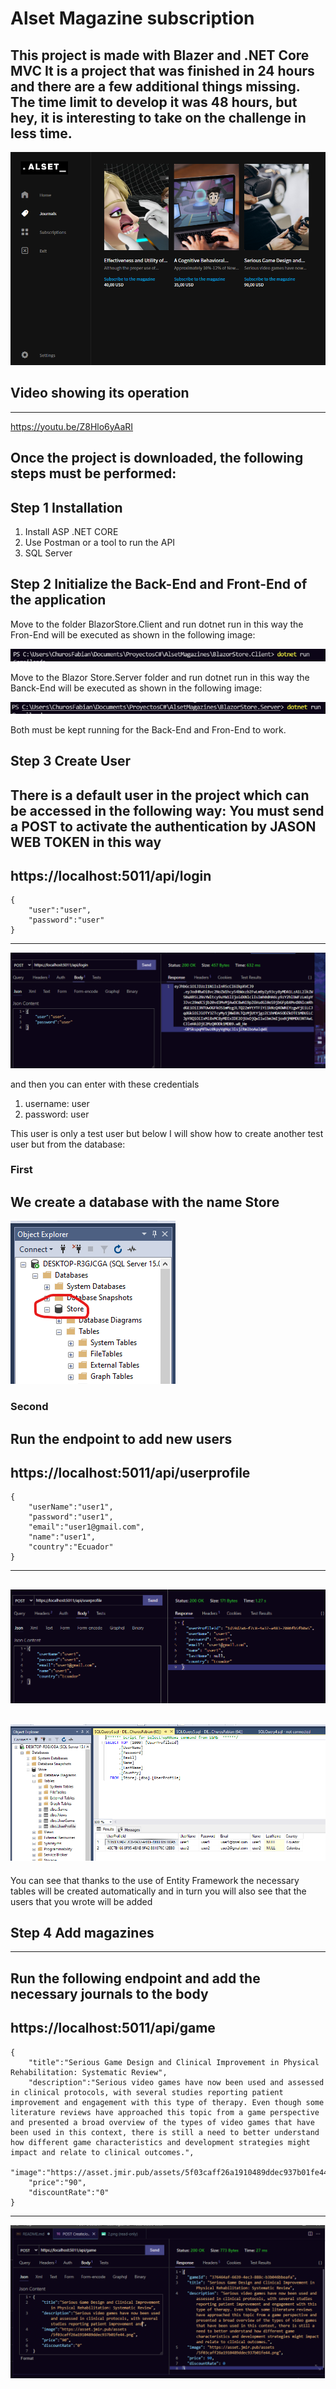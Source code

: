 # Alset Magazine subscription
**This project is made with Blazer and .NET Core MVC**
It is a project that was finished in 24 hours and there are a few additional things missing. The time limit to develop it was 48 hours, but hey, it is interesting to take on the challenge in less time.
---
[![Alt text](img/2.png)](https://youtu.be/Z8Hlo6yAaRI)

## Video showing its operation
---
https://youtu.be/Z8Hlo6yAaRI

Once the project is downloaded, the following steps must be performed:
---
## Step 1 Installation
1. Install ASP .NET CORE
2. Use Postman or a tool to run the API
3. SQL Server

## Step 2 Initialize the Back-End and Front-End of the application

Move to the folder BlazorStore.Client and run dotnet run in this way the Fron-End will be executed as shown in the following image:

![alt text](img/BlazorClient.png)

Move to the Blazor Store.Server folder and run dotnet run in this way the Banck-End will be executed as shown in the following image:

![alt text](img/BlazorServer.png)

Both must be kept running for the Back-End and Fron-End to work.
## Step 3 Create User

There is a default user in the project which can be accessed in the following way:
You must send a POST to activate the authentication by JASON WEB TOKEN in this way
---
https://localhost:5011/api/login
---
```
{
    "user":"user",
    "password":"user"
}
```
---
![alt text](img/user_default.png)

and then you can enter with these credentials

1. username: user
2. password: user

This user is only a test user but below I will show how to create another test user but from the database:

### First

We create a database with the name Store
---
![alt text](img/Store_DB.png)

### Second

Run the endpoint to add new users
---
https://localhost:5011/api/userprofile
---

```
{
    "userName":"user1",
    "password":"user1",
    "email":"user1@gmail.com",
    "name":"user1",
    "country":"Ecuador"
}

```
---
![alt text](img/endpoint1.png)
---
![alt text](img/data1.png)
---
You can see that thanks to the use of Entity Framework the necessary tables will be created automatically and in turn you will also see that the users that you wrote will be added

## Step 4 Add magazines
---
Run the following endpoint and add the necessary journals to the body
---
https://localhost:5011/api/game
---
```
{
    "title":"Serious Game Design and Clinical Improvement in Physical Rehabilitation: Systematic Review",
    "description":"Serious video games have now been used and assessed in clinical protocols, with several studies reporting patient improvement and engagement with this type of therapy. Even though some literature reviews have approached this topic from a game perspective and presented a broad overview of the types of video games that have been used in this context, there is still a need to better understand how different game characteristics and development strategies might impact and relate to clinical outcomes.",
    "image":"https://asset.jmir.pub/assets/5f03caff26a1910489ddec937b01fe44.png",
    "price":"90",
    "discountRate":"0"
}

```
---
![alt text](img/add_magazines.png)






